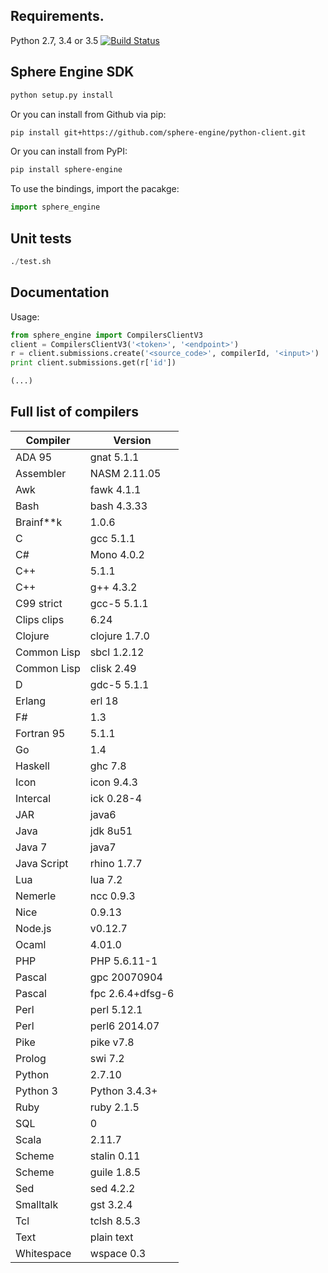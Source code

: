 ## Requirements.
Python 2.7, 3.4 or 3.5 [![Build Status](https://travis-ci.org/sphere-engine/python-client.svg?branch=master)](https://travis-ci.org/sphere-engine/python-client)

## Sphere Engine SDK

```sh
python setup.py install
```

Or you can install from Github via pip:

```sh
pip install git+https://github.com/sphere-engine/python-client.git
```

Or you can install from PyPI:

```sh
pip install sphere-engine
```

To use the bindings, import the pacakge:

```python
import sphere_engine
```


## Unit tests

```python
./test.sh
```

## Documentation

Usage:

```python
from sphere_engine import CompilersClientV3
client = CompilersClientV3('<token>', '<endpoint>')
r = client.submissions.create('<source_code>', compilerId, '<input>')
print client.submissions.get(r['id'])

(...)
```

## Full list of compilers

| Compiler  | Version |
| ------------- | ------------- |
| ADA 95 | 	gnat 5.1.1 |
| Assembler	 | NASM 2.11.05 |
| Awk | 	fawk 4.1.1 |
| Bash | 	bash 4.3.33 |
| Brainf**k | 	1.0.6 |
| C	 | gcc 5.1.1 |
| C# | 	Mono 4.0.2 |
| C++ | 	5.1.1 |
| C++ | 	g++ 4.3.2 |
| C99 strict | 	gcc-5 5.1.1 |
| Clips	clips |  6.24 |
| Clojure | 	clojure 1.7.0 |
| Common Lisp | 	sbcl 1.2.12 |
| Common Lisp | 	clisk 2.49 |
| D | 	gdc-5 5.1.1 |
| Erlang | 	erl 18 |
| F# | 	1.3 |
| Fortran 95 | 	5.1.1 |
| Go | 	1.4 |
| Haskell | 	ghc 7.8 |
| Icon | 	icon 9.4.3 |
| Intercal | 	ick 0.28-4 |
| JAR | 	java6 |
| Java | 	jdk 8u51 |
| Java 7 | 	java7 |
| Java Script | 	rhino 1.7.7 |
| Lua | 	lua 7.2 |
| Nemerle | 	ncc 0.9.3 |
| Nice | 	0.9.13 |
| Node.js | 	v0.12.7 |
| Ocaml | 	4.01.0 |
| PHP | 	PHP 5.6.11-1 |
| Pascal | 	gpc 20070904 |
| Pascal | 	fpc 2.6.4+dfsg-6 |
| Perl | 	perl 5.12.1 |
| Perl | 	perl6 2014.07 |
| Pike | 	pike v7.8 |
| Prolog | 	swi 7.2 |
| Python | 	2.7.10 |
| Python 3 | 	Python 3.4.3+ |
| Ruby | 	ruby 2.1.5 |
| SQL | 	0 |
| Scala | 	2.11.7 |
| Scheme | 	stalin 0.11 |
| Scheme | 	guile 1.8.5 |
| Sed | 	sed 4.2.2 |
| Smalltalk | 	gst 3.2.4 |
| Tcl | 	tclsh 8.5.3 |
| Text | 	plain text |
| Whitespace | 	wspace 0.3 |
